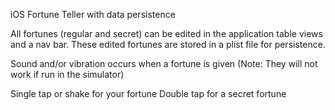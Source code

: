 iOS Fortune Teller with data persistence

All fortunes (regular and secret) can be edited in the application table views and a nav bar. These edited fortunes are stored in a plist file for persistence.

Sound and/or vibration occurs when a fortune is given (Note: They will not work if run in the simulator)

Single tap or shake for your fortune
Double tap for a secret fortune